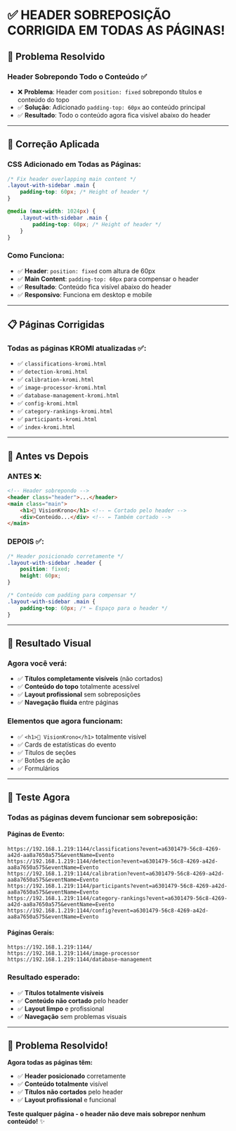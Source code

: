 # ✅ HEADER SOBREPOSIÇÃO CORRIGIDA EM TODAS AS PÁGINAS!

## 🎯 **Problema Resolvido**

### **Header Sobrepondo Todo o Conteúdo** ✅
- ❌ **Problema**: Header com `position: fixed` sobrepondo títulos e conteúdo do topo
- ✅ **Solução**: Adicionado `padding-top: 60px` ao conteúdo principal
- ✅ **Resultado**: Todo o conteúdo agora fica visível abaixo do header

---

## 🔧 **Correção Aplicada**

### **CSS Adicionado em Todas as Páginas**:
```css
/* Fix header overlapping main content */
.layout-with-sidebar .main {
    padding-top: 60px; /* Height of header */
}

@media (max-width: 1024px) {
    .layout-with-sidebar .main {
        padding-top: 60px; /* Height of header */
    }
}
```

### **Como Funciona**:
- ✅ **Header**: `position: fixed` com altura de 60px
- ✅ **Main Content**: `padding-top: 60px` para compensar o header
- ✅ **Resultado**: Conteúdo fica visível abaixo do header
- ✅ **Responsivo**: Funciona em desktop e mobile

---

## 📋 **Páginas Corrigidas**

### **Todas as páginas KROMI atualizadas** ✅:
- ✅ `classifications-kromi.html`
- ✅ `detection-kromi.html`
- ✅ `calibration-kromi.html`
- ✅ `image-processor-kromi.html`
- ✅ `database-management-kromi.html`
- ✅ `config-kromi.html`
- ✅ `category-rankings-kromi.html`
- ✅ `participants-kromi.html`
- ✅ `index-kromi.html`

---

## 🎨 **Antes vs Depois**

### **ANTES** ❌:
```html
<!-- Header sobrepondo -->
<header class="header">...</header>
<main class="main">
    <h1>🏃 VisionKrono</h1> <!-- ← Cortado pelo header -->
    <div>Conteúdo...</div> <!-- ← Também cortado -->
</main>
```

### **DEPOIS** ✅:
```css
/* Header posicionado corretamente */
.layout-with-sidebar .header {
    position: fixed;
    height: 60px;
}

/* Conteúdo com padding para compensar */
.layout-with-sidebar .main {
    padding-top: 60px; /* ← Espaço para o header */
}
```

---

## 🚀 **Resultado Visual**

### **Agora você verá**:
- ✅ **Títulos completamente visíveis** (não cortados)
- ✅ **Conteúdo do topo** totalmente acessível
- ✅ **Layout profissional** sem sobreposições
- ✅ **Navegação fluida** entre páginas

### **Elementos que agora funcionam**:
- ✅ `<h1>🏃 VisionKrono</h1>` totalmente visível
- ✅ Cards de estatísticas do evento
- ✅ Títulos de seções
- ✅ Botões de ação
- ✅ Formulários

---

## 🎉 **Teste Agora**

### **Todas as páginas devem funcionar sem sobreposição**:

#### **Páginas de Evento**:
```
https://192.168.1.219:1144/classifications?event=a6301479-56c8-4269-a42d-aa8a7650a575&eventName=Evento
https://192.168.1.219:1144/detection?event=a6301479-56c8-4269-a42d-aa8a7650a575&eventName=Evento
https://192.168.1.219:1144/calibration?event=a6301479-56c8-4269-a42d-aa8a7650a575&eventName=Evento
https://192.168.1.219:1144/participants?event=a6301479-56c8-4269-a42d-aa8a7650a575&eventName=Evento
https://192.168.1.219:1144/category-rankings?event=a6301479-56c8-4269-a42d-aa8a7650a575&eventName=Evento
https://192.168.1.219:1144/config?event=a6301479-56c8-4269-a42d-aa8a7650a575&eventName=Evento
```

#### **Páginas Gerais**:
```
https://192.168.1.219:1144/
https://192.168.1.219:1144/image-processor
https://192.168.1.219:1144/database-management
```

### **Resultado esperado**:
- ✅ **Títulos totalmente visíveis**
- ✅ **Conteúdo não cortado** pelo header
- ✅ **Layout limpo** e profissional
- ✅ **Navegação** sem problemas visuais

---

## 🎯 **Problema Resolvido!**

**Agora todas as páginas têm:**
- ✅ **Header posicionado** corretamente
- ✅ **Conteúdo totalmente** visível
- ✅ **Títulos não cortados** pelo header
- ✅ **Layout profissional** e funcional

**Teste qualquer página - o header não deve mais sobrepor nenhum conteúdo!** ✨
